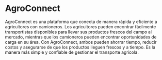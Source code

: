 # AgroConnect
AgroConnect es una plataforma que conecta de manera rápida y eficiente a agricultores con camioneros. Los agricultores pueden encontrar fácilmente transportistas disponibles para llevar sus productos frescos del campo al mercado, mientras que los camioneros pueden encontrar oportunidades de carga en su área. Con AgroConnect, ambos pueden ahorrar tiempo, reducir costos y asegurarse de que los productos lleguen frescos y a tiempo. Es la manera más simple y confiable de gestionar el transporte agrícola.

